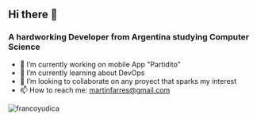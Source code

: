 ## Hi there 👋
### A hardworking Developer from Argentina studying Computer Science

- 🔭 I’m currently working on mobile App "Partidito"
- 🌱 I’m currently learning about DevOps
- 👯 I’m looking to collaborate on any proyect that sparks my interest
- 📫 How to reach me: martinfarres@gmail.com

<p><img align="center" src="https://github-readme-stats.vercel.app/api/top-langs?username=MartinFarres&show_icons=true&locale=en&layout=compact" alt="francoyudica" /></p>


